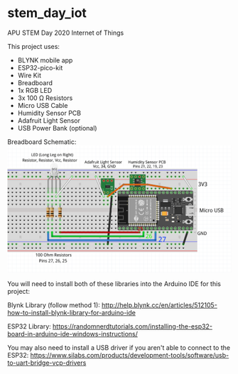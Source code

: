 # stem_day_iot
APU STEM Day 2020 Internet of Things

This project uses:
- BLYNK mobile app 
- ESP32-pico-kit
- Wire Kit
- Breadboard
- 1x RGB LED
- 3x 100 Ω Resistors
- Micro USB Cable
- Humidity Sensor PCB
- Adafruit Light Sensor
- USB Power Bank (optional)

Breadboard Schematic:
![Breadboard Schematic](https://raw.githubusercontent.com/azusapacificuniversity/stem_day_iot/master/SWE%20Stem%20Day%20Breadboard%20Schematic.png)

You will need to install both of these libraries into the Arduino IDE for this project:

Blynk Library (follow method 1):
http://help.blynk.cc/en/articles/512105-how-to-install-blynk-library-for-arduino-ide

ESP32 Library:
https://randomnerdtutorials.com/installing-the-esp32-board-in-arduino-ide-windows-instructions/

You may also need to install a USB driver if you aren't able to connect to the ESP32:
https://www.silabs.com/products/development-tools/software/usb-to-uart-bridge-vcp-drivers
